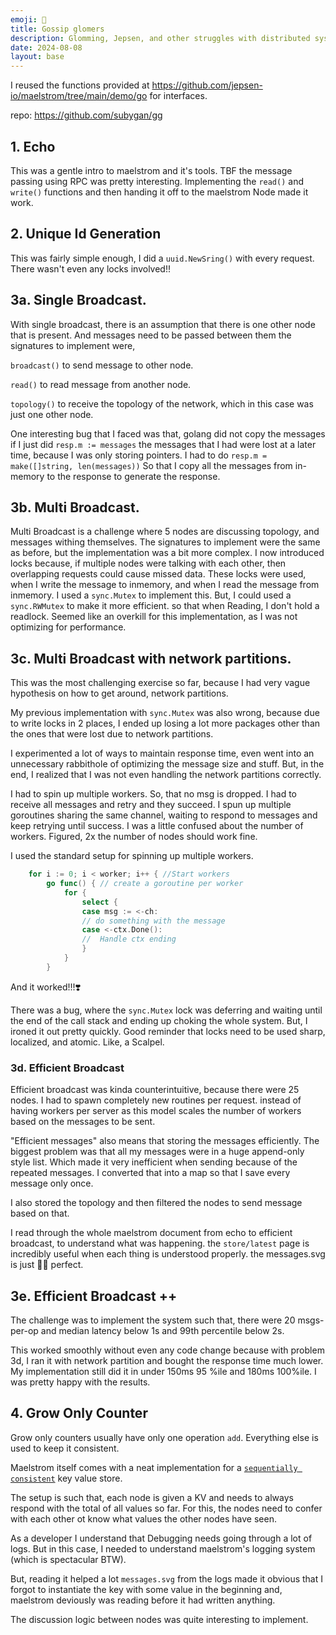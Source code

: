 ```yaml
---
emoji: 🍃
title: Gossip glomers
description: Glomming, Jepsen, and other struggles with distributed systems
date: 2024-08-08
layout: base
---
```




I reused the functions provided at https://github.com/jepsen-io/maelstrom/tree/main/demo/go
for interfaces.

repo: https://github.com/subygan/gg


## 1. Echo

This was a gentle intro to maelstrom and it's tools. TBF the message passing using RPC was pretty interesting. Implementing the `read()` and `write()` functions and then handing it off to the maelstrom Node made it work.

## 2. Unique Id Generation

This was fairly simple enough, I did a `uuid.NewSring()` with every request. There wasn't even any locks involved!!

## 3a. Single Broadcast.

With single broadcast, there is an assumption that there is one other node that is present. And messages need to be passed between them the signatures to implement were,

`broadcast()` to send message to other node. 

`read()` to read message from another node.

`topology()` to receive the topology of the network, which in this case was just one other node.

One interesting bug that I faced was that, golang did not copy the messages if I just did `resp.m := messages` the messages that I had were lost at a later time, because I was only storing pointers. I had to do `resp.m = make([]string, len(messages))` So that I copy all the messages from in-memory to the response to generate the response.

## 3b. Multi Broadcast.

Multi Broadcast is a challenge where 5 nodes are discussing topology, and messages withing themselves. The signatures to implement were the same as before, but the implementation was a bit more complex.
I now introduced locks because, if multiple nodes were talking with each other, then overlapping requests could cause missed data. These locks were used, when I write the message to inmemory, and when I read the message from inmemory. I used a `sync.Mutex` to implement this. But, I could used a `sync.RWMutex` to make it more efficient. so that when Reading, I don't hold a readlock. Seemed like an overkill for this implementation, as I was not optimizing for performance.


## 3c. Multi Broadcast with network partitions.

This was the most challenging exercise so far, because I had very vague hypothesis on how to get around, network partitions.

My previous implementation with `sync.Mutex` was also wrong, because due to write locks in 2 places, I ended up losing a lot more packages other than the ones that were lost due to network partitions.

I experimented a lot of ways to maintain response time, even went into an unnecessary rabbithole of optimizing the message size and stuff. But, in the end, I realized that I was not even handling the network partitions correctly.

I had to spin up multiple workers. So, that no msg is dropped. I had to receive all messages and retry and they succeed. I spun up multiple goroutines sharing the same channel, waiting to respond to messages and keep retrying until success. I was a little confused about the number of workers. Figured, 2x the number of nodes should work fine.

I used the standard setup for spinning up multiple workers.

```go
	for i := 0; i < worker; i++ { //Start workers
		go func() { // create a goroutine per worker
            for {
                select {
                case msg := <-ch:
                // do something with the message
				case <-ctx.Done():
				//	Handle ctx ending
                }
			}
        }	
```

And it worked!!!❣️

There was a bug, where the `sync.Mutex` lock was deferring and waiting until the end of the call stack and ending up choking the whole system. But, I ironed it out pretty quickly. Good reminder that locks need to be used sharp, localized, and atomic. Like, a Scalpel.     


### 3d. Efficient Broadcast 

Efficient broadcast was kinda counterintuitive, because there were 25 nodes.
I had to spawn completely new routines per request. instead of having workers per server as this model scales the number of workers based on the messages to be sent.

"Efficient messages" also means that storing the messages efficiently. The biggest problem was that all my messages were in a huge append-only style list. Which made it very inefficient when sending because of the repeated messages. I converted that into a map so that I save every message only once.

I also stored the topology and then filtered the nodes to send message based on that.

I read through the whole maelstrom document from echo to efficient broadcast, to understand what was happening. the `store/latest` page is incredibly useful when each thing is understood properly. the messages.svg is just 🤌🏻 perfect.


## 3e. Efficient Broadcast ++

The challenge was to implement the system such that, there were 20 msgs-per-op and median latency below 1s and 99th percentile below 2s.

This worked smoothly without even any code change because with problem 3d, I ran it with network partition and bought the response time much lower. My implementation still did it in under 150ms 95 %ile and 180ms 100%ile. I was pretty happy with the results.

## 4. Grow Only Counter

Grow only counters usually have only one operation `add`. Everything else is used to keep it consistent.

Maelstrom itself comes with a neat implementation for a [`sequentially consistent`](./sequential_consistency) key value store.

The setup is such that, each node is given a KV and needs to always respond with the total of all values so far. For this, the nodes need to confer with each other ot know what values the other nodes have seen.

As a developer I understand that Debugging needs going through a lot of logs. But in this case, I needed to understand maelstrom's logging system (which is spectacular BTW).

But, reading it helped a lot `messages.svg` from the logs made it obvious that I forgot to instantiate the key with some value in the beginning and, maelstrom deviously was reading before it had written anything.

The discussion logic between nodes was quite interesting to implement.






